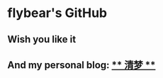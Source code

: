 # flybear's GitHub

## Wish you like it

## And my personal blog: [** 清梦 **](https://fly-bear.github.io)

